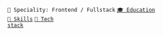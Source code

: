 <code>👷 Speciality: Frontend / Fullstack</code> <code>[🎓 Education](EDUCATION.md)</code><br>
<code>[🧮 Skills](SKILLS.md)</code> <code>[🔧 Tech stack](STACK.md)</code>

